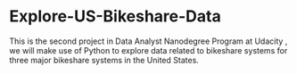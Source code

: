 # Explore-US-Bikeshare-Data
This is the second project in Data Analyst Nanodegree Program at Udacity , we will make use of Python to explore data related to bikeshare systems for three major bikeshare systems in the United States.

